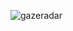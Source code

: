 ![gazeradar](https://user-images.githubusercontent.com/51439156/176203605-95f8b507-6d41-4d0c-851d-37dc753e06c2.jpg)
